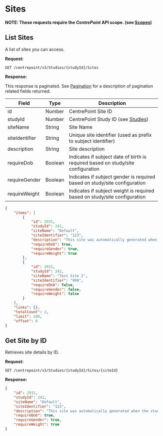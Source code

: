 # Sites

**NOTE: These requests require the *CentrePoint* API scope. (see [Scopes](scopes.md))**

## List Sites

A list of sites you can access.

**Request:**

```http
GET /centrepoint/v3/Studies/{studyId}/Sites
```

**Response:**

This response is paginated. See [Pagination](pagination.md) for a description of pagination related fields returned.

|Field|Type|Description|
|-----|----|-----------|
|id|Number|CentrePoint Site ID|
|studyId|Number|CentrePoint Study ID (see [Studies](studies.md))|
|siteName|String|Site Name|
|siteIdentifier|String|Unique site identifier (used as prefix to subject identifier)|
|description|String|Site description
|requireDob|Boolean|Indicates if subject date of birth is required based on study/site configuration 
|requireGender|Boolean|Indicates if subject gender is required based on study/site configuration 
|requireWeight|Boolean|Indicates if subject weight is required based on study/site configuration

```json
{
    "items": [
        {
            "id": 2931,
            "studyId": 242,
            "siteName": "Default",
            "siteIdentifier": "123",
            "description": "This site was automatically generated when the study was created",
            "requireDob": true,
            "requireGender": true,
            "requireWeight": true
        },
        {
            "id": 2932,
            "studyId": 242,
            "siteName": "Test Site 2",
            "siteIdentifier": "999",
            "requireDob": false,
            "requireGender": false,
            "requireWeight": false
        }
    ],
    "links": {},
    "totalCount": 2,
    "limit": 100,
    "offset": 0
}
```

## Get Site by ID

Retrieves site details by ID.

**Request:**

```http
GET /centrepoint/v3/Studies/{studyId}/Sites/{siteId}
```

**Response:**

```json
{
    "id": 2931,
    "studyId": 242,
    "siteName": "Default",
    "siteIdentifier": "123",
    "description": "This site was automatically generated when the study was created",
    "requireDob": true,
    "requireGender": true,
    "requireWeight": true
}
```
